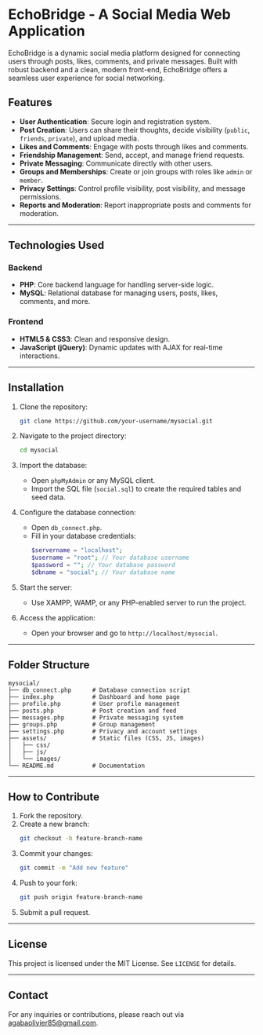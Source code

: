 # EchoBridge - A Social Media Web Application

EchoBridge is a dynamic social media platform designed for connecting users through posts, likes, comments, and private messages. Built with robust backend and a clean, modern front-end, EchoBridge offers a seamless user experience for social networking.

## Features

- **User Authentication**: Secure login and registration system.
- **Post Creation**: Users can share their thoughts, decide visibility (`public`, `friends`, `private`), and upload media.
- **Likes and Comments**: Engage with posts through likes and comments.
- **Friendship Management**: Send, accept, and manage friend requests.
- **Private Messaging**: Communicate directly with other users.
- **Groups and Memberships**: Create or join groups with roles like `admin` or `member`.
- **Privacy Settings**: Control profile visibility, post visibility, and message permissions.
- **Reports and Moderation**: Report inappropriate posts and comments for moderation.

---

## Technologies Used

### Backend
- **PHP**: Core backend language for handling server-side logic.
- **MySQL**: Relational database for managing users, posts, likes, comments, and more.

### Frontend
- **HTML5 & CSS3**: Clean and responsive design.
- **JavaScript (jQuery)**: Dynamic updates with AJAX for real-time interactions.

---

## Installation

1. Clone the repository:
   ```bash
   git clone https://github.com/your-username/mysocial.git
   ```

2. Navigate to the project directory:
   ```bash
   cd mysocial
   ```

3. Import the database:
   - Open `phpMyAdmin` or any MySQL client.
   - Import the SQL file (`social.sql`) to create the required tables and seed data.

4. Configure the database connection:
   - Open `db_connect.php`.
   - Fill in your database credentials:
     ```php
     $servername = "localhost";
     $username = "root"; // Your database username
     $password = ""; // Your database password
     $dbname = "social"; // Your database name
     ```

5. Start the server:
   - Use XAMPP, WAMP, or any PHP-enabled server to run the project.

6. Access the application:
   - Open your browser and go to `http://localhost/mysocial`.

---

## Folder Structure

```
mysocial/
├── db_connect.php      # Database connection script
├── index.php           # Dashboard and home page
├── profile.php         # User profile management
├── posts.php           # Post creation and feed
├── messages.php        # Private messaging system
├── groups.php          # Group management
├── settings.php        # Privacy and account settings
├── assets/             # Static files (CSS, JS, images)
│   ├── css/
│   ├── js/
│   └── images/
└── README.md           # Documentation
```

---

## How to Contribute

1. Fork the repository.
2. Create a new branch:
   ```bash
   git checkout -b feature-branch-name
   ```
3. Commit your changes:
   ```bash
   git commit -m "Add new feature"
   ```
4. Push to your fork:
   ```bash
   git push origin feature-branch-name
   ```
5. Submit a pull request.

---

## License

This project is licensed under the MIT License. See `LICENSE` for details.

---

## Contact

For any inquiries or contributions, please reach out via agabaolivier85@gmail.com.
